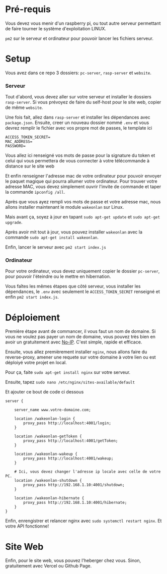 # Pré-requis

Vous devez vous menir d'un raspberry pi, ou tout autre serveur permettant de faire tourner le système d'exploitation LINUX.

`pm2` sur le serveur et ordinateur pour pouvoir lancer les fichiers serveur.

# Setup

Vous avez dans ce repo 3 dossiers: `pc-server`, `rasp-server` et `website`.

### Serveur

Tout d'abord, vous devez aller sur votre serveur et installer le dossiers `rasp-server`. Si vous prévoyez de faire du self-host pour le site web, copier de même `website`.

Une fois fait, allez dans `rasp-server` et installer les dépendances avec `package.json`. Ensuite, creer un nouveau dossier nommé `.env` et vous devrez remplir le fichier avec vos propre mot de passes, le template ici
```
ACCESS_TOKEN_SECRET=
MAC_ADDRESS=
PASSWORD=
```
Vous allez ici renseigné vos mots de passe pour la signature du token et celui qui vous permettera de vous connecter à votre télécommande à distance sur le site web

Et enfin renseigner l'adresse mac de votre ordinateur pour pouvoir envoyer le paquet magique qui pourra allumer votre ordinateur. Pour trouver votre adresse MAC, vous devez simplement ouvrir l'invite de commande et taper la commande `ipconfig /all`.

Après que vous ayez rempli vos mots de passe et votre adresse mac, nous allons installer maintenant le module `wakeonlan` sur Linux.

Mais avant ça, soyez à jour en tapant `sudo apt-get update` et `sudo apt-get upgrade`.

Après avoir mit tout à jour, vous pouvez installer `wakeonlan` avec la commande `sudo apt-get install wakeonlan`.

Enfin, lancer le serveur avec `pm2 start index.js`

### Ordinateur

Pour votre ordinateur, vous devez uniquement copier le dossier `pc-server`, pour pouvoir l'éteindre ou le mettre en hibernation.

Vous faîtes les mêmes étapes que côté serveur, vous installer les dépendances, le `.env` avec seulement le `ACCESS_TOKEN_SECRET` renseigné et enfin `pm2 start index.js`.

# Déploiement

Première étape avant de commancer, il vous faut un nom de domaine. Si vous ne voulez pas payer un nom de domaine, vous pouvez très bien en avoir un gratuitement avec <a href="https://www.noip.com/" target="_blank">No-IP</a>. C'est simple, rapide et efficace.

Ensuite, vous allez premièrement installer `nginx`, nous allons faire du reverse-proxy, amener une requete sur votre domaine à votre lien ou est déploiyé votre projet en local.

Pour ça, faite `sudo apt-get install nginx` sur votre serveur.

Ensuite, tapez `sudo nano /etc/nginx/sites-available/default`

Et ajouter ce bout de code ci dessous
```
server {

    server_name www.votre-domaine.com;

    location /wakeonlan-login {
        proxy_pass http://localhost:4001/login;
    }

    location /wakeonlan-getToken {
        proxy_pass http://localhost:4001/getToken;
    }

    location /wakeonlan-wakeup {
        proxy_pass http://localhost:4001/wakeup;
    }

    # Ici, vous devez changer l'adresse ip locale avec celle de votre PC.
    location /wakeonlan-shutdown {
        proxy_pass http://192.168.1.10:4001/shutdown;
    }

    location /wakeonlan-hibernate {
        proxy_pass http://192.168.1.10:4001/hibernate;
    }
}
```

Enfin, enrengistrer et relancer nginx avec `sudo systemctl restart nginx`. Et votre API fonctionne!

# Site Web

Enfin, pour le site web, vous pouvez l'heberger chez vous. Sinon, gratuitement avec Vercel ou Github Page.
